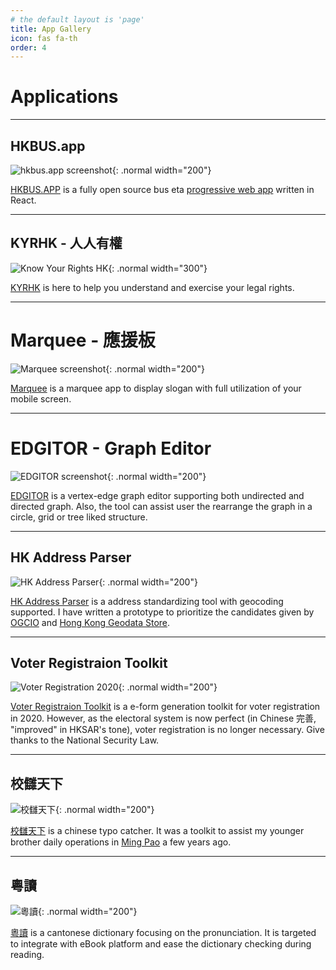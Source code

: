 ```yaml
---
# the default layout is 'page'
title: App Gallery
icon: fas fa-th
order: 4
---
```


# Applications
---
## HKBUS.app

![hkbus.app screenshot](/apps/hkbus-app.png){: .normal width="200"}

[HKBUS.APP](https://hkbus.app) is a fully open source bus eta [progressive web app](https://en.wikipedia.org/wiki/Progressive_web_app) written in React. 

---
## KYRHK - 人人有權

![Know Your Rights HK](/apps/kyrhk.png){: .normal width="300"}

[KYRHK](https://kyrhk.civicsight.org/) is here to help you understand and exercise your legal rights.

---

# Marquee - 應援板

![Marquee screenshot](/apps/marquee.png){: .normal width="200"}

[Marquee](https://marquee.chunlaw.io) is a marquee app to display slogan with full utilization of your mobile screen.

---

# EDGITOR - Graph Editor

![EDGITOR screenshot](/apps/edgitor.png){: .normal width="200"}

[EDGITOR](https://edgitor.chunlaw.io) is a vertex-edge graph editor supporting both undirected and directed graph. Also, the tool can assist user the rearrange the graph in a circle, grid or tree liked structure. 

---

## HK Address Parser

![HK Address Parser](https://g0vhk-io.github.io/HKAddressParser/og-image.png){: .normal width="200"}

[HK Address Parser](https://g0vhk-io.github.io/HKAddressParser/#/) is a address standardizing tool with geocoding supported. I have written a prototype to prioritize the candidates given by [OGCIO](https://data.gov.hk/tc-data/dataset/hk-ogcio-st_div_02-als) and [Hong Kong Geodata Store](https://geodata.gov.hk/gs/locationSearchAPI?).

---

## Voter Registraion Toolkit

![Voter Registration 2020](https://chunlaw.github.io/voter-registration/assets/banner.png){: .normal width="200"}

[Voter Registraion Toolkit](https://chunlaw.github.io/voter-registration) is a e-form generation toolkit for voter registration in 2020. However, as the electoral system is now perfect (in Chinese 完善, "improved" in HKSAR's tone), voter registration is no longer necessary. Give thanks to the National Security Law.

---

## 校讎天下

![校讎天下](/apps/proofreader.png){: .normal width="200"}

[校讎天下](https://proofreader.chunlaw.io) is a chinese typo catcher. It was a toolkit to assist my younger brother daily operations in [Ming Pao](https://www.mingpao.com/) a few years ago.

---

## 粵讀

![粵讀](/apps/yuedict.png){: .normal width="200"}

[粵讀](https://yuedict.app/) is a cantonese dictionary focusing on the pronunciation. It is targeted to integrate with eBook platform and ease the dictionary checking during reading.